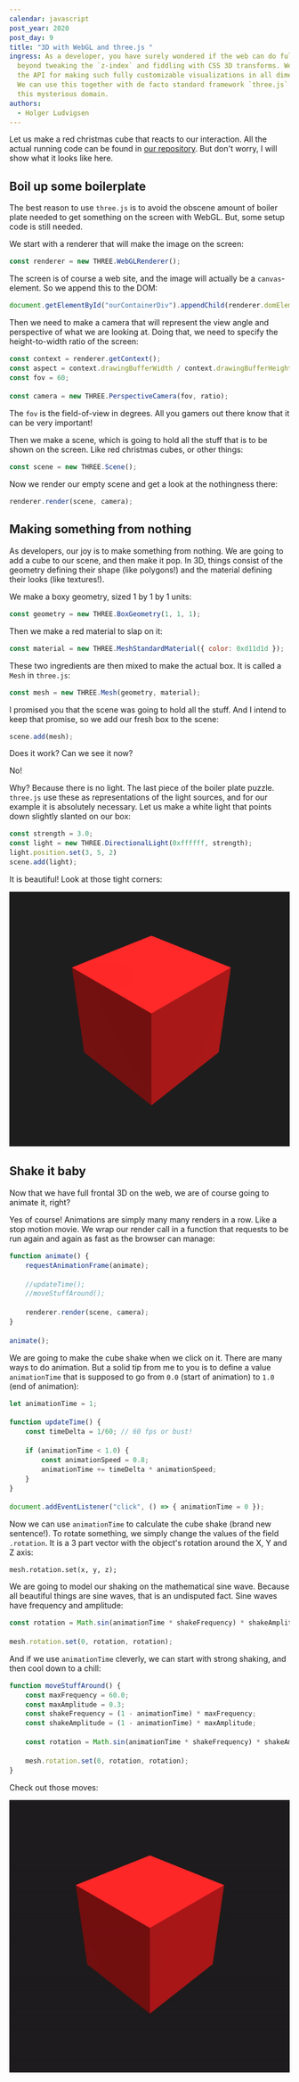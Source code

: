 ```yaml
---
calendar: javascript
post_year: 2020
post_day: 9
title: "3D with WebGL and three.js "
ingress: As a developer, you have surely wondered if the web can do full 3D
  beyond tweaking the `z-index` and fiddling with CSS 3D transforms. WebGL is
  the API for making such fully customizable visualizations in all dimensions.
  We can use this together with de facto standard framework `three.js` to unlock
  this mysterious domain.
authors:
  - Holger Ludvigsen
---
```


Let us make a red christmas cube that reacts to our interaction. All the actual running code can be found in [our repository](https://github.com/bekk/webgl-christmas). But don't worry, I will show what it looks like here.

## Boil up some boilerplate

The best reason to use `three.js` is to avoid the obscene amount of boiler plate needed to get something on the screen with WebGL. But, some setup code is still needed.

We start with a renderer that will make the image on the screen:

```javascript
const renderer = new THREE.WebGLRenderer();
```

The screen is of course a web site, and the image will actually be a `canvas`-element. So we append this to the DOM:

```javascript
document.getElementById("ourContainerDiv").appendChild(renderer.domElement);
```

Then we need to make a camera that will represent the view angle and perspective of what we are looking at. Doing that, we need to specify the height-to-width ratio of the screen:

```javascript
const context = renderer.getContext();
const aspect = context.drawingBufferWidth / context.drawingBufferHeight;
const fov = 60;

const camera = new THREE.PerspectiveCamera(fov, ratio);
```

The `fov` is the field-of-view in degrees. All you gamers out there know that it can be very important!

Then we make a scene, which is going to hold all the stuff that is to be shown on the screen. Like red christmas cubes, or other things:

```javascript
const scene = new THREE.Scene();
```

Now we render our empty scene and get a look at the nothingness there:

```javascript
renderer.render(scene, camera);
```

## Making something from nothing

As developers, our joy is to make something from nothing. We are going to add a cube to our scene, and then make it pop. In 3D, things consist of the geometry defining their shape (like polygons!) and the material defining their looks (like textures!).

We make a boxy geometry, sized 1 by 1 by 1 units:

```javascript
const geometry = new THREE.BoxGeometry(1, 1, 1);
```

Then we make a red material to slap on it:

```javascript
const material = new THREE.MeshStandardMaterial({ color: 0xd11d1d });
```

These two ingredients are then mixed to make the actual box. It is called a `Mesh` in `three.js`:

```javascript
const mesh = new THREE.Mesh(geometry, material);
```

I promised you that the scene was going to hold all the stuff. And I intend to keep that promise, so we add our fresh box to the scene:

```javascript
scene.add(mesh);
```

Does it work? Can we see it now? 

No! 

Why? Because there is no light. The last piece of the boiler plate puzzle. `three.js` use these as representations of the light sources, and for our example it is absolutely necessary. Let us make a white light that points down slightly slanted on our box:

```javascript
const strength = 3.0;
const light = new THREE.DirectionalLight(0xffffff, strength);
light.position.set(3, 5, 2)
scene.add(light);
```

It is beautiful! Look at those tight corners:

![screenshot-part1](https://raw.githubusercontent.com/bekk/webgl-christmas/master/misc/screenshot-part1.png)

## Shake it baby

Now that we have full frontal 3D on the web, we are of course going to animate it, right?

Yes of course! Animations are simply many many renders in a row. Like a stop motion movie. We wrap our render call in a function that requests to be run again and again as fast as the browser can manage:

```javascript
function animate() {
    requestAnimationFrame(animate);

    //updateTime();
    //moveStuffAround();

    renderer.render(scene, camera);
}

animate();
```

We are going to make the cube shake when we click on it. There are many ways to do animation. But a solid tip from me to you is to define a value `animationTime` that is supposed to go from `0.0` (start of animation) to `1.0` (end of animation):

```javascript
let animationTime = 1;

function updateTime() {
    const timeDelta = 1/60; // 60 fps or bust!

    if (animationTime < 1.0) {
        const animationSpeed = 0.8;
        animationTime += timeDelta * animationSpeed;
    }
}

document.addEventListener("click", () => { animationTime = 0 }); 
```

Now we can use `animationTime` to calculate the cube shake (brand new sentence!). To rotate something, we simply change the values of the field `.rotation`. It is a 3 part vector with the object's rotation around the X, Y and Z axis:

```
mesh.rotation.set(x, y, z);
```

We are going to model our shaking on the mathematical sine wave. Because all beautiful things are sine waves, that is an undisputed fact. Sine waves have frequency and amplitude:

```javascript
const rotation = Math.sin(animationTime * shakeFrequency) * shakeAmplitude;

mesh.rotation.set(0, rotation, rotation);
```

And if we use `animationTime` cleverly, we can start with strong shaking, and then cool down to a chill:

```javascript
function moveStuffAround() {
    const maxFrequency = 60.0;
    const maxAmplitude = 0.3;
    const shakeFrequency = (1 - animationTime) * maxFrequency;
    const shakeAmplitude = (1 - animationTime) * maxAmplitude;

    const rotation = Math.sin(animationTime * shakeFrequency) * shakeAmplitude;

    mesh.rotation.set(0, rotation, rotation);
}
```

Check out those moves:

![gif-part1](https://raw.githubusercontent.com/bekk/webgl-christmas/master/misc/gif-part1.gif)